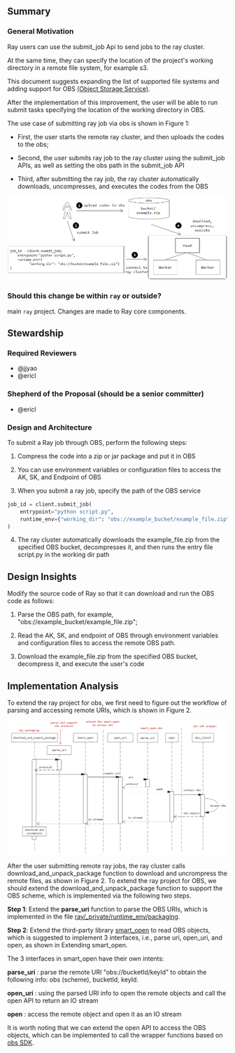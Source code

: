 ## Summary

### General Motivation

Ray users can use the submit_job Api to send jobs to the ray cluster.

At the same time, they can specify the location of the project's working directory in a remote file system, for example s3.

This document suggests expanding the list of supported file systems and adding support for OBS [(Object Storage Service)](https://support.huaweicloud.com/intl/en-us/productdesc-obs/en-us_topic_0045853681.html).

After the implementation of this improvement, the user will be able to run submit tasks specifying the location of the working directory in OBS.


The use case of submitting ray job via obs is shown in Figure 1:

- First, the user starts the remote ray cluster, and then uploads the codes to the  obs;

- Second, the user submits ray job to the ray cluster using the submit_job APIs, as well as setting the obs path in the submit_job API

- Third, after submitting the ray job, the ray cluster automatically downloads, uncompresses, and executes the codes from the OBS

<img style="background-color:white" src="2024-04-24-ray-obs-support/fig1.png" alt="Fig 1">


### Should this change be within `ray` or outside?

main `ray` project. Changes are made to Ray core components.

## Stewardship

### Required Reviewers

- @jjyao
- @ericl


### Shepherd of the Proposal (should be a senior committer)

- @ericl


### Design and Architecture

To submit a Ray job through OBS, perform the following steps:

1. Compress the code into a zip or jar package and put it in OBS

2. You can use environment variables or configuration files to access the AK, SK, and Endpoint of OBS

3. When you submit a ray job, specify the path of the OBS service

```python
job_id = client.submit_job(
    entrypoint="python script.py",
    runtime_env={"working_dir": "obs://example_bucket/example_file.zip"}
)
```

4. The ray cluster automatically downloads the example_file.zip from the specified OBS bucket, decompresses it, and then runs the entry file script.py in the working dir path


## Design Insights

Modify the source code of Ray so that it can download and run the OBS code as follows:

1. Parse the OBS path, for example, "obs://example_bucket/example_file.zip";

2. Read the AK, SK, and endpoint of OBS through environment variables and configuration files to access the remote OBS path.

3. Download the example_file.zip from the specified OBS bucket, decompress it, and execute the user's code


## Implementation Analysis

To extend the ray project for obs, we first need to figure out the workflow of parsing and accessing remote URIs, which is shown in Figure 2.

<img style="background-color:white" src="2024-04-24-ray-obs-support/fig2.png" alt="Fig 2">

After the user submitting remote ray jobs, the ray cluster calls download_and_unpack_package function to download and uncrompress the remote files, as shown in Figure 2. To extend the ray project for OBS, we should extend the download_and_unpack_package function to support the OBS scheme, which is implemented via the following two steps.

**Step 1**: Extend the **parse_uri** function to parse the OBS URIs, which is implemented in the file [ray/_private/runtime_env/packaging](https://github.com/ray-project/ray/blob/master/python/ray/_private/runtime_env/packaging.py).

**Step 2**: Extend the third-party library [smart_open](https://github.com/piskvorky/smart_open) to read OBS objects, which is suggested to implement 3 interfaces, i.e., parse uri, open_uri, and open, as shown in Extending smart_open.



The 3 interfaces in smart_open have their own intents:

**parse_uri** : parse the remote URI "obs://bucketId/keyId" to obtain the following info: obs (scheme), bucketId, keyId.

**open_uri** : using the parsed URI info to open the remote objects and call the open API to return an IO stream

**open** : access the remote object and open it as an IO stream


It is worth noting that we can extend the open API to access the OBS objects, which can be implemented to call the wrapper functions based on [obs SDK](https://pypi.org/project/esdk-obs-python/). 